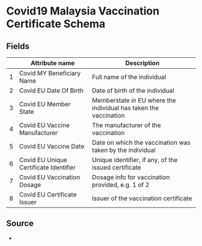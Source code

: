 # Covid19 Malaysia Vaccination Certificate Schema

## Fields

|   | Attribute name                         | Description                                                      |
|---|----------------------------------------|------------------------------------------------------------------|
| 1 | Covid MY Beneficiary Name              | Full name of the individual                                      |
| 2 | Covid EU Date Of Birth                 | Date of birth of the individual                                  |
| 3 | Covid EU Member State                  | Memberstate in EU where the individual has taken the vaccination |
| 4 | Covid EU Vaccine Manufacturer          | The manufacturer of the vaccination                              |
| 5 | Covid EU Vaccine Date                  | Date on which the vaccination was taken by the individual        |
| 6 | Covid EU Unique Certificate Identifier | Unique identifier, if any, of the issued certificate             |
| 7 | Covid EU Vaccination Dosage            | Dosage info for vaccination provided, e.g. 1 of 2                   |
| 8 | Covid EU Certificate Issuer            | Issuer of the vaccination certificate                            |


## Source

* 